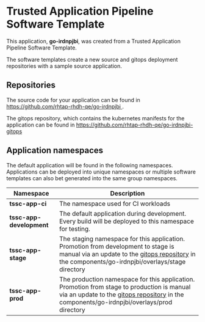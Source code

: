 # Trusted Application Pipeline Software Template

This application, **go-irdnpjbi**, was created from a Trusted Application Pipeline Software Template.

The software templates create a new source and gitops deployment repositories with a sample source application. 

## Repositories

The source code for your application can be found in [https://github.com/rhtap-rhdh-qe/go-irdnpjbi ](https://github.com/rhtap-rhdh-qe/go-irdnpjbi ).
 
The gitops repository, which contains the kubernetes manifests for the application can be found in 
[https://github.com/rhtap-rhdh-qe/go-irdnpjbi-gitops ](https://github.com/rhtap-rhdh-qe/go-irdnpjbi-gitops ) 

## Application namespaces 

The default application will be found in the following namespaces. Applications can be deployed into unique namespaces or multiple software templates can also bet generated into the same group namespaces.  

|  Namespace   |  Description   |  
| -------- | -------- |
| **tssc-app-ci** | The namespace used for CI workloads |
| **tssc-app-development** | The default application during development. Every build will be deployed to this namespace for testing. |
| **tssc-app-stage** | The staging namespace for this application. Promotion from development to stage is manual via an update to the [gitops repository](https://github.com/rhtap-rhdh-qe/go-irdnpjbi-gitops ) in the components/go-irdnpjbi/overlays/stage directory |
| **tssc-app-prod** | The production namespace for this application. Promotion from stage to production is manual via an update to the [gitops repository](https://github.com/rhtap-rhdh-qe/go-irdnpjbi-gitops ) in the components/go-irdnpjbi/overlays/prod directory |
